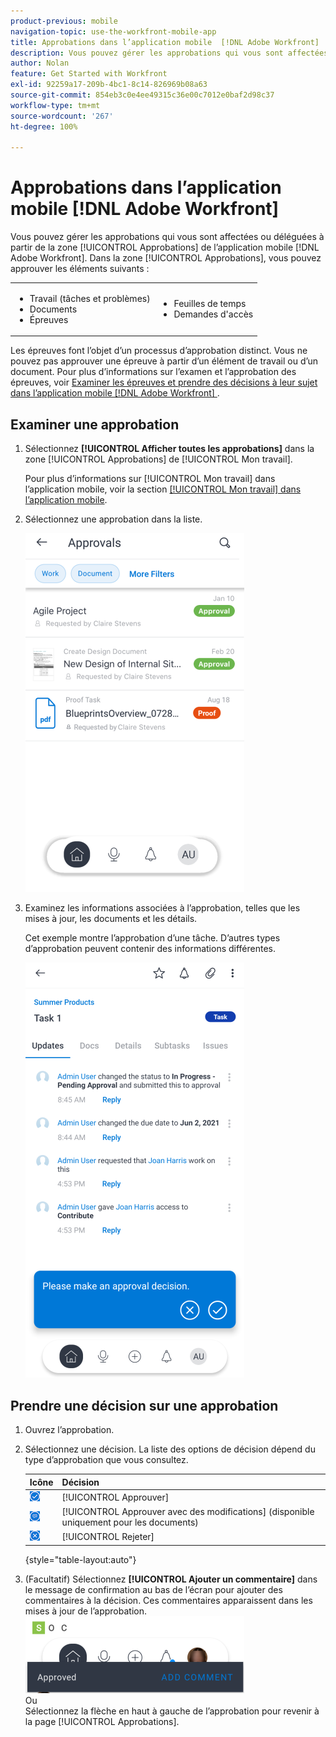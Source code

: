 ```yaml
---
product-previous: mobile
navigation-topic: use-the-workfront-mobile-app
title: Approbations dans l’application mobile  [!DNL Adobe Workfront]
description: Vous pouvez gérer les approbations qui vous sont affectées ou déléguées à partir de la zone [!UICONTROL Approbations] de l’application mobile  [!DNL Adobe Workfront] .
author: Nolan
feature: Get Started with Workfront
exl-id: 92259a17-209b-4bc1-8c14-826969b08a63
source-git-commit: 854eb3c0e4ee49315c36e00c7012e0baf2d98c37
workflow-type: tm+mt
source-wordcount: '267'
ht-degree: 100%

---
```


# Approbations dans l’application mobile [!DNL Adobe Workfront]

Vous pouvez gérer les approbations qui vous sont affectées ou déléguées à partir de la zone [!UICONTROL Approbations] de l’application mobile [!DNL Adobe Workfront]. Dans la zone [!UICONTROL Approbations], vous pouvez approuver les éléments suivants :

<table style="table-layout:auto"> 
 <col> 
 <col> 
 <tbody> 
  <tr> 
   <td> 
    <ul> 
     <li>Travail (tâches et problèmes)</li> 
     <li>Documents</li> 
     <li>Épreuves </li> 
    </ul> </td> 
   <td> 
    <ul> 
     <li>Feuilles de temps</li> 
     <li>Demandes d'accès</li> 
    </ul> </td> 
  </tr> 
 </tbody> 
</table>

Les épreuves font l’objet d’un processus d’approbation distinct. Vous ne pouvez pas approuver une épreuve à partir d’un élément de travail ou d’un document. Pour plus d’informations sur l’examen et l’approbation des épreuves, voir [Examiner les épreuves et prendre des décisions à leur sujet dans l’application mobile  [!DNL Adobe Workfront] ](../../../workfront-basics/mobile-apps/using-the-workfront-mobile-app/work-with-proofs-in-mobile-app.md).

## Examiner une approbation

1. Sélectionnez **[!UICONTROL Afficher toutes les approbations]** dans la zone [!UICONTROL Approbations] de [!UICONTROL Mon travail].

   Pour plus d’informations sur [!UICONTROL Mon travail] dans l’application mobile, voir la section [[!UICONTROL Mon travail] dans l’application mobile](../../../workfront-basics/mobile-apps/using-the-workfront-mobile-app/my-work-section-mobile.md).

1. Sélectionnez une approbation dans la liste.

   ![Liste des approbations dans l’application mobile](assets/mobile-approvals-adobe-350x574.png)

1. Examinez les informations associées à l’approbation, telles que les mises à jour, les documents et les détails.

   Cet exemple montre l’approbation d’une tâche. D’autres types d’approbation peuvent contenir des informations différentes.

   ![Exemple d’approbation de tâche](assets/mobile-taskapproval-350x664.png)

## Prendre une décision sur une approbation

1. Ouvrez l’approbation.
1. Sélectionnez une décision. La liste des options de décision dépend du type d’approbation que vous consultez.

   | Icône | Décision |
   |---|---|
   | ![Approbation de l’épreuve à partir de la tâche](assets/mobile-approveprooffromtask.png) | [!UICONTROL Approuver] |
   | ![Approbation de l’épreuve avec des modifications apportées à partir de la tâche](assets/mobile-approveproofwithcommentsfromtask.png) | [!UICONTROL Approuver avec des modifications] (disponible uniquement pour les documents) |
   | ![Rejet de l’épreuve à partir de la tâche](assets/mobile-rejectprooffromtask.png) | [!UICONTROL Rejeter] |

   {style="table-layout:auto"}

1. (Facultatif) Sélectionnez **[!UICONTROL Ajouter un commentaire]** dans le message de confirmation au bas de l’écran pour ajouter des commentaires à la décision. Ces commentaires apparaissent dans les mises à jour de l’approbation.\
   ![Ajout d’un commentaire](assets/mobile-addcommenttoapproval-350x123.png)\
   Ou\
   Sélectionnez la flèche en haut à gauche de l’approbation pour revenir à la page [!UICONTROL Approbations].
